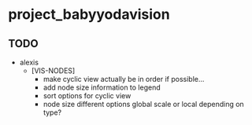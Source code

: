 # project_babyyodavision

## TODO
- alexis
  - [VIS-NODES]
    - make cyclic view actually be in order if possible...
    - add node size information to legend
    - sort options for cyclic view
    - node size different options global scale or local depending on type?